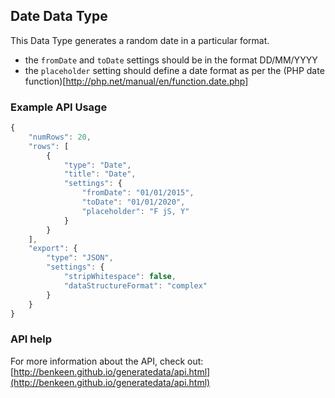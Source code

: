 ## Date Data Type

This Data Type generates a random date in a particular format. 

- the `fromDate` and `toDate` settings should be in the format DD/MM/YYYY
- the `placeholder` setting should define a date format as per the (PHP date function)[http://php.net/manual/en/function.date.php]

### Example API Usage

```javascript
{
    "numRows": 20,
    "rows": [
        {
            "type": "Date",
            "title": "Date",
            "settings": {
                "fromDate": "01/01/2015",
                "toDate": "01/01/2020",
                "placeholder": "F jS, Y"
            }
        }
    ],
    "export": {
        "type": "JSON",
        "settings": {
            "stripWhitespace": false,
            "dataStructureFormat": "complex"
        }
    }
}
```
 
### API help

For more information about the API, check out:
[http://benkeen.github.io/generatedata/api.html](http://benkeen.github.io/generatedata/api.html)
